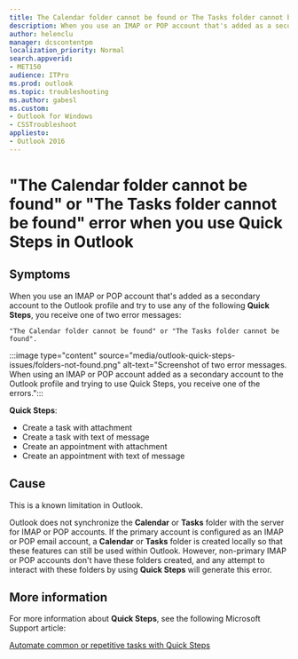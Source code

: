 ```yaml
---
title: The Calendar folder cannot be found or The Tasks folder cannot be found error when you use Quick Steps in Outlook
description: When you use an IMAP or POP account that's added as a secondary account to the Outlook profile and try to use Quick Steps, you would receive error messages.
author: helenclu
manager: dcscontentpm
localization_priority: Normal
search.appverid: 
- MET150
audience: ITPro
ms.prod: outlook
ms.topic: troubleshooting
ms.author: gabesl
ms.custom: 
- Outlook for Windows
- CSSTroubleshoot
appliesto:
- Outlook 2016
---
```


# "The Calendar folder cannot be found" or "The Tasks folder cannot be found" error when you use Quick Steps in Outlook

## Symptoms

When you use an IMAP or POP account that's added as a secondary account to the Outlook profile and try to use any of the following **Quick Steps**, you receive one of two error messages:

```
"The Calendar folder cannot be found" or "The Tasks folder cannot be found".
```

:::image type="content" source="media/outlook-quick-steps-issues/folders-not-found.png" alt-text="Screenshot of two error messages. When using an IMAP or POP account added as a secondary account to the Outlook profile and trying to use Quick Steps, you receive one of the errors.":::

**Quick Steps**:

* Create a task with attachment
* Create a task with text of message
* Create an appointment with attachment
* Create an appointment with text of message

## Cause

This is a known limitation in Outlook.

Outlook does not synchronize the **Calendar** or **Tasks** folder with the server for IMAP or POP accounts. If the primary account is configured as an IMAP or POP email account, a **Calendar** or **Tasks** folder is created locally so that these features can still be used within Outlook. However, non-primary IMAP or POP accounts don't have these folders created, and any attempt to interact with these folders by using **Quick Steps** will generate this error.

## More information

For more information about **Quick Steps**, see the following Microsoft Support article:

[Automate common or repetitive tasks with Quick Steps](https://support.office.com/article/automate-common-or-repetitive-tasks-with-quick-steps-b184f89f-3738-4562-96de-c0244ea830f2?ui=en-US&rs=en-001&ad=US)
